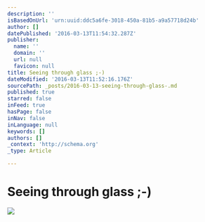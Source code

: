 ```yaml
---
description: ''
isBasedOnUrl: 'urn:uuid:ddc5a6fe-3018-450a-81b5-a9a57718d24b'
author: []
datePublished: '2016-03-13T11:54:32.287Z'
publisher:
  name: ''
  domain: ''
  url: null
  favicon: null
title: Seeing through glass ;-)
dateModified: '2016-03-13T11:52:16.176Z'
sourcePath: _posts/2016-03-13-seeing-through-glass-.md
published: true
starred: false
inFeed: true
hasPage: false
inNav: false
inLanguage: null
keywords: []
authors: []
_context: 'http://schema.org'
_type: Article

---
```

# Seeing through glass ;-)
![](https://the-grid-user-content.s3-us-west-2.amazonaws.com/7e084b70-0bea-4256-8915-9ab7c8ef0453.png)